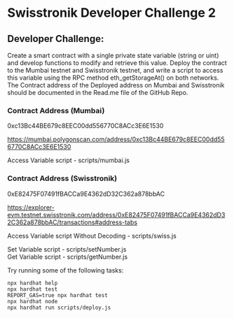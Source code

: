 # Swisstronik Developer Challenge 2

## Developer Challenge:

Create a smart contract with a single private state variable (string or uint) and develop functions to modify and retrieve this value. Deploy the contract to the Mumbai testnet and Swisstronik testnet, and write a script to access this variable using the RPC method eth_getStorageAt() on both networks. The Contract address of the Deployed address on Mumbai and Swisstronik should be documented in the Read.me file of the GitHub Repo.

### Contract Address (Mumbai)

0xc13Bc44BE679c8EEC00dd556770C8ACc3E6E1530 <br/>

https://mumbai.polygonscan.com/address/0xc13Bc44BE679c8EEC00dd556770C8ACc3E6E1530 <br/>

Access Variable script - scripts/mumbai.js

### Contract Address (Swisstronik)

0xE82475F07491fBACCa9E4362dD32C362a878bbAC <br/>

https://explorer-evm.testnet.swisstronik.com/address/0xE82475F07491fBACCa9E4362dD32C362a878bbAC/transactions#address-tabs <br/>

Access Variable script Without Decoding - scripts/swiss.js <br/>

Set Variable script - scripts/setNumber.js <br/>
Get Variable script - scripts/getNumber.js <br/>

Try running some of the following tasks:

```shell
npx hardhat help
npx hardhat test
REPORT_GAS=true npx hardhat test
npx hardhat node
npx hardhat run scripts/deploy.js
```
